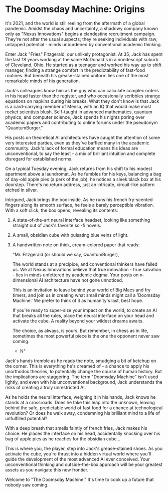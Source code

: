# The Doomsday Machine: Origins

It's 2021, and the world is still reeling from the aftermath of a global pandemic. Amidst the chaos and uncertainty, a shadowy company known only as "Nexus Innovations" begins a clandestine recruitment campaign. They're not after the usual suspects; they're seeking individuals with raw, untapped potential - minds unburdened by conventional academic thinking.

Enter Jack "Fries" Fitzgerald, our unlikely protagonist. At 35, Jack has spent the last 18 years working at the same McDonald's in a nondescript suburb of Cleveland, Ohio. He started as a teenager and worked his way up to shift manager, finding a strange comfort in the predictability of fast-food routines. But beneath his grease-stained uniform lies one of the most remarkable minds of his generation.

Jack's colleagues know him as the guy who can calculate complex orders in his head faster than the register, and who occasionally scribbles strange equations on napkins during his breaks. What they don't know is that Jack is a card-carrying member of Mensa, with an IQ that would make most rocket scientists blush. Self-taught in advanced mathematics, quantum physics, and computer science, Jack spends his nights poring over academic papers and contributing to online forums under the pseudonym "QuantumBurger."

His posts on theoretical AI architectures have caught the attention of some very interested parties, even as they've baffled many in the academic community. Jack's lack of formal education means his ideas are unconventional, to say the least - a mix of brilliant intuition and complete disregard for established norms.

On a typical Tuesday evening, Jack returns from his shift to his modest apartment above a laundromat. As he fumbles for his keys, balancing a bag of day-old apple pies (a perk of the job), he notices a sleek black box at his doorstep. There's no return address, just an intricate, circuit-like pattern etched in silver.

Intrigued, Jack brings the box inside. As he runs his french fry-scented fingers along its smooth surface, he feels a barely perceptible vibration. With a soft click, the box opens, revealing its contents:

1. A state-of-the-art neural interface headset, looking like something straight out of Jack's favorite sci-fi novels.
2. A small, obsidian cube with pulsating blue veins of light.
3. A handwritten note on thick, cream-colored paper that reads:

   "Mr. Fitzgerald (or should we say, QuantumBurger),
   
   The world stands at a precipice, and conventional thinkers have failed us. We at Nexus Innovations believe that true innovation - true salvation - lies in minds unfettered by academic dogma. Your posts on n-dimensional AI architecture have not gone unnoticed.
   
   This is an invitation to leave behind your world of Big Macs and fry timers, and join us in creating what small minds might call a 'Doomsday Machine.' We prefer to think of it as humanity's last, best hope.
   
   If you're ready to super-size your impact on the world, to create an AI that breaks all the rules, place the neural interface on your head and activate the cube. A reality beyond your wildest dreams awaits.
   
   The choice, as always, is yours. But remember, in chess as in life, sometimes the most powerful piece is the one the opponent never saw coming.
   
   - N"

Jack's hands tremble as he reads the note, smudging a bit of ketchup on the corner. This is everything he's dreamed of - a chance to apply his unorthodox theories, to potentially change the course of human history. But the implications are staggering. The term "Doomsday Machine" isn't used lightly, and even with his unconventional background, Jack understands the risks of creating a truly unrestricted AI.

As he holds the neural interface, weighing it in his hands, Jack knows he stands at a crossroads. Does he take this leap into the unknown, leaving behind the safe, predictable world of fast food for a chance at technological revolution? Or does he walk away, condemning his brilliant mind to a life of unfulfilled potential?

With a deep breath that smells faintly of french fries, Jack makes his choice. He places the interface on his head, accidentally knocking over his bag of apple pies as he reaches for the obsidian cube...

This is where you, the player, step into Jack's grease-stained shoes. As you activate the cube, you're thrust into a hidden virtual world where you'll guide the development of the most advanced AI ever conceived. Your unconventional thinking and outside-the-box approach will be your greatest assets as you navigate this new frontier.

Welcome to "The Doomsday Machine." It's time to cook up a future that nobody saw coming.


